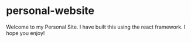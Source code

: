 # personal-website
Welcome to my Personal Site. I have built this using the react framework. I hope you enjoy!
